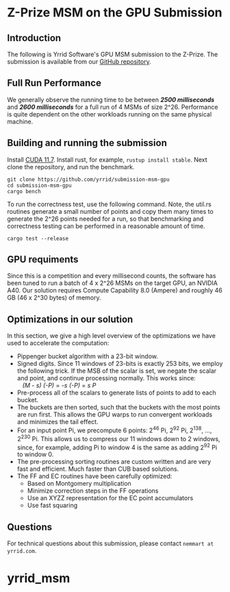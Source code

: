 # Z-Prize MSM on the GPU Submission

## Introduction

The following is Yrrid Software's GPU MSM submission to the Z-Prize.   The submission is available from
our [GitHub repository](https://github.com/yrrid/submission-msm-gpu).

## Full Run Performance

We generally observe the running time to be between ***2500 milliseconds*** and ***2600 milliseconds*** for a full run 
of 4 MSMs of size 2^26.  Performance is quite dependent on the other workloads running on the same physical machine.

## Building and running the submission

Install [CUDA 11.7](https://developer.nvidia.com/cuda-downloads).   Install rust, for example, `rustup install stable`. 
Next clone the repository, and run the benchmark.
```
git clone https://github.com/yrrid/submission-msm-gpu
cd submission-msm-gpu
cargo bench
```

To run the correctness test, use the following command.   Note, the util.rs routines generate a small number of points 
and copy them many times to generate the 2^26 points needed for a run, so that benchmarking and correctness testing can 
be performed in a reasonable amount of time.
```
cargo test --release
```

## GPU requiments

Since this is a competition and every millisecond counts, the software has been tuned to run a batch of 4 x 2^26 MSMs on the target GPU,
an NVIDIA A40.  Our solution requires Compute Capability 8.0 (Ampere) and roughly 46 GB (46 x 2^30 bytes) of memory.

## Optimizations in our solution

In this section, we give a high level overview of the optimizations we have used to accelerate the computation:

-  Pippenger bucket algorithm with a 23-bit window.
-  Signed digits.  Since 11 windows of 23-bits is exactly 253 bits, we employ the following trick.  If the MSB of 
   the scalar is set, we negate the scalar and point, and continue processing normally.   This works since:  
    &nbsp;&nbsp; *(M - s) (-P)* = *-s (-P)* = *s P*
-  Pre-process all of the scalars to generate lists of points to add to each bucket.
-  The buckets are then sorted, such that the buckets with the most points are run first.  This allows the GPU warps to run convergent workloads and 
   minimizes the tail effect.
-  For an input point Pi, we precompute 6 points: 2<sup>46</sup> Pi, 2<sup>92</sup> Pi, 2<sup>138</sup>, ..., 2<sup>230</sup> Pi.   This allows us to
   compress our 11 windows down to 2 windows, since, for example, adding Pi to window 4 is the same as adding 2<sup>92</sup> Pi to window 0.
-  The pre-processing sorting routines are custom written and are very fast and efficient.  Much faster than CUB based solutions.
-  The FF and EC routines have been carefully optimized:  
   - Based on Montgomery multiplication 
   - Minimize correction steps in the FF operations
   - Use an XYZZ representation for the EC point accumulators
   - Use fast squaring

## Questions

For technical questions about this submission, please contact `nemmart at yrrid.com`.
# yrrid_msm
